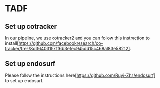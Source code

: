 # TADF

## Set up cotracker

In our pipeline, we use cotracker2 and you can follow this instruction to install[https://github.com/facebookresearch/co-tracker/tree/8d364031971f6b3efec945dd15c468a183e58212].

## Set up endosurf

Please follow the instructions here[https://github.com/Ruyi-Zha/endosurf] to set up endosurf.
